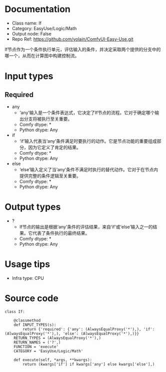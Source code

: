 # Documentation
- Class name: If
- Category: EasyUse/Logic/Math
- Output node: False
- Repo Ref: https://github.com/yolain/ComfyUI-Easy-Use.git

If节点作为一个条件执行单元，评估输入的条件，并决定采取两个提供的分支中的哪一个，从而在计算图中构建控制流。

# Input types
## Required
- any
    - ‘any’输入是一个条件表达式，它决定了If节点的流程。它对于确定哪个输出分支将被执行至关重要。
    - Comfy dtype: *
    - Python dtype: Any
- if
    - ‘if’输入代表当‘any’条件满足时要执行的动作。它是节点功能的重要组成部分，因为它定义了肯定的结果。
    - Comfy dtype: *
    - Python dtype: Any
- else
    - ‘else’输入定义了当‘any’条件不满足时执行的替代动作。它对于在节点内提供完整的条件逻辑至关重要。
    - Comfy dtype: *
    - Python dtype: Any

# Output types
- ?
    - If节点的输出是根据‘any’条件的评估结果，来自‘if’或‘else’输入之一的结果。它代表了条件执行的最终结果。
    - Comfy dtype: *
    - Python dtype: Any

# Usage tips
- Infra type: CPU

# Source code
```
class If:

    @classmethod
    def INPUT_TYPES(s):
        return {'required': {'any': (AlwaysEqualProxy('*'),), 'if': (AlwaysEqualProxy('*'),), 'else': (AlwaysEqualProxy('*'),)}}
    RETURN_TYPES = (AlwaysEqualProxy('*'),)
    RETURN_NAMES = ('?',)
    FUNCTION = 'execute'
    CATEGORY = 'EasyUse/Logic/Math'

    def execute(self, *args, **kwargs):
        return (kwargs['if'] if kwargs['any'] else kwargs['else'],)
```